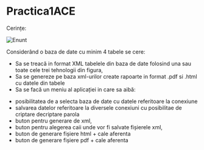 # Practica1ACE
Cerințe:

![Enunt](https://github.com/YungRAW/Practica1ACE/blob/master/Screenshot_37.png)

Considerând o baza de date cu minim 4 tabele se cere:
- Sa se treacă in format XML tabelele din baza de date folosind una sau toate cele trei tehnologii din figura,
- Sa se genereze pe baza xml-urilor create rapoarte in format .pdf si .html cu datele din tabele
- Sa se facă un meniu al aplicației in care sa aibă:
 * posibilitatea de a selecta baza de date cu datele referitoare la conexiune
 * salvarea datelor referitoare la diversele conexiuni cu posibilitae de criptare decriptare parola
 * buton pentru generare de xml, 
 * buton pentru alegerea caii unde vor fi salvate fișierele xml, 
 * buton de generare fișiere html + cale aferenta
 * buton de generare fișiere pdf + cale aferenta
